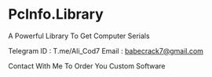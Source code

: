 # PcInfo.Library

A Powerful Library To Get Computer Serials

Telegram ID : T.me/Ali_Cod7
Email : babecrack7@gmail.com

Contact With Me To Order You Custom Software
